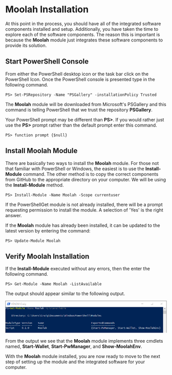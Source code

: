 # Moolah Installation

At this point in the process, you should have all of the integrated software components installed and setup.  Additionally, you have taken the time to explore each of the software components. The reason this is important is because the **Moolah** module just integrates these software components to provide its solution.

## Start PowerShell Console

From either the PowerShell desktop icon or the task bar click on the PowerShell Icon.  Once the PowerShell console is presented type in the following command.

    PS> Set-PSRepository -Name "PSGallery" -installationPolicy Trusted

The **Moolah** module will be downloaded from Microsoft's PSGallery and this command is telling PowerShell that we trust the repository **PSGallery**.

Your PowerShell prompt may be different than **PS>**.  If you would rather just use the **PS>** prompt rather than the default prompt enter this command.

    PS> function prompt {$null}

## Install Moolah Module

There are basically two ways to install the **Moolah** module.  For those not that familiar with PowerShell or Windows, the easiest is to use the **Install-Module** command. The other method is to copy the correct components from GitHub to the appropriate directory on your computer.  We will be using the **Install-Module** method.

    PS> Install-Module -Name Moolah -Scope currentuser

If the PowerShellGet module is not already installed, there will be a prompt requesting permission to install the module. A selection of 'Yes' is the right answer.

If the **Moolah** module has already been installed, it can be updated to the latest version by entering the command:

    PS> Update-Module Moolah

## Verify Moolah Installation

If the **Install-Module** executed without any errors, then the enter the following command.

    PS> Get-Module -Name Moolah -ListAvailable

The output should appear similar to the following output.

[![MoolahMod](images/MoolahMod.png)](images/MoolahMod.png)

From the output we see that the **Moolah** module implements three cmdlets named, **Start-Wallet**, **Start-PwManager**, and **Show-MoolahEnv**.

With the **Moolah** module installed, you are now ready to move to the next step of setting up the module and the integrated software for your computer.
